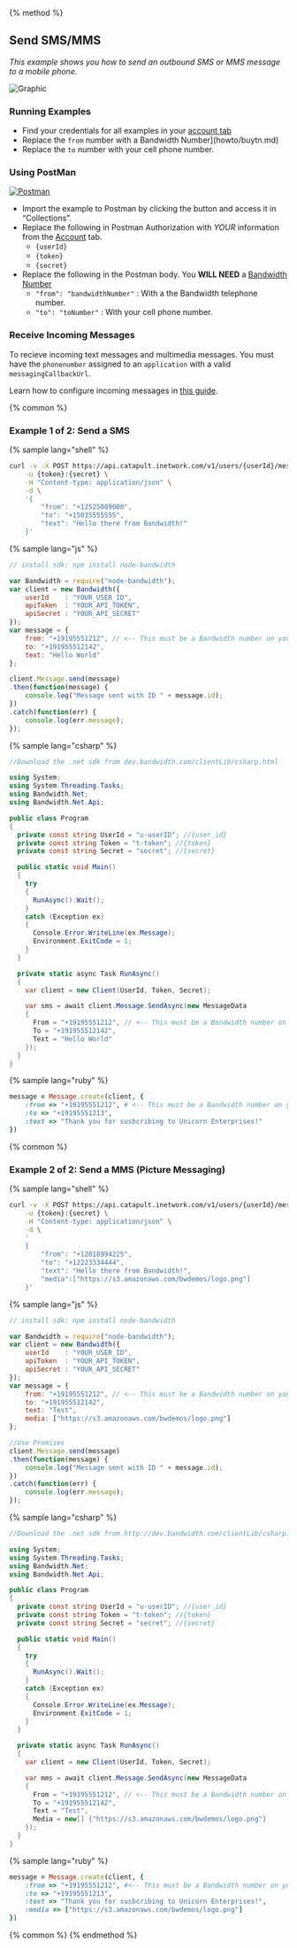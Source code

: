 {% method %}

## Send SMS/MMS
*_This example shows you how to send an outbound SMS or MMS message to a mobile phone._*

![Graphic](images/how-to-send-sms.png)

### Running Examples

* Find your credentials for all examples in your [account tab](../security.md)
* Replace the <code class="delete">from</code> number with a Bandwidth Number](howto/buytn.md)
* Replace the <code class="delete">to</code> number with your cell phone number.

### Using PostMan

<a href="https://app.getpostman.com/run-collection/8aec904a67e85cbbede2" class="aimg">![Postman](images/postman.svg)</a>

* Import the example to Postman by clicking the button and access it in “Collections”.
* Replace the following in Postman Authorization with _YOUR_  information from the [Account](../security.md) tab.
    * `{userId}`
    * `{token}`
    * `{secret}`
* Replace the following in the Postman body. You **WILL NEED** a [Bandwidth Number](buytn.md)
    * `"from": "bandwidthNumber"` : With a the Bandwidth telephone number.
    * `"to": "toNumber"` : With your cell phone number.

### Receive Incoming Messages

To recieve incoming text messages and multimedia messages. You must have the `phonenumber` assigned to an `application` with a valid `messagingCallbackUrl`.

Learn how to configure incoming messages in [this guide](incomingCallandMessaging.md).

{% common %}
### Example 1 of 2: Send a SMS

{% sample lang="shell" %}

```bash
curl -v -X POST https://api.catapult.inetwork.com/v1/users/{userId}/messages \
    -u {token}:{secret} \
    -H "Content-type: application/json" \
    -d \
    '{
        "from": "+12525089000",
        "to": "+15035555555",
        "text": "Hello there from Bandwidth!"
    }'
```

{% sample lang="js" %}

```js
// install sdk: npm install node-bandwidth

var Bandwidth = require("node-bandwidth");
var client = new Bandwidth({
    userId    : "YOUR_USER_ID",
    apiToken  : "YOUR_API_TOKEN",
    apiSecret : "YOUR_API_SECRET"
});
var message = {
    from: "+19195551212", // <-- This must be a Bandwidth number on your account
    to: "+191955512142",
    text: "Hello World"
};

client.Message.send(message)
.then(function(message) {
    console.log("Message sent with ID " + message.id);
})
.catch(function(err) {
    console.log(err.message);
});
```

{% sample lang="csharp" %}

```csharp
//Download the .net sdk from dev.bandwidth.com/clientLib/csharp.html

using System;
using System.Threading.Tasks;
using Bandwidth.Net;
using Bandwidth.Net.Api;

public class Program
{
  private const string UserId = "u-userID"; //{user_id}
  private const string Token = "t-token"; //{token}
  private const string Secret = "secret"; //{secret}

  public static void Main()
  {
    try
    {
      RunAsync().Wait();
    }
    catch (Exception ex)
    {
      Console.Error.WriteLine(ex.Message);
      Environment.ExitCode = 1;
    }
  }

  private static async Task RunAsync()
  {
    var client = new Client(UserId, Token, Secret);

    var sms = await client.Message.SendAsync(new MessageData
    {
      From = "+19195551212", // <-- This must be a Bandwidth number on your account
      To = "+191955512142",
      Text = "Hello World"
    });
  }
}
```


{% sample lang="ruby" %}

```ruby
message = Message.create(client, {
    :from => "+19195551212", # <-- This must be a Bandwidth number on your account
    :to => "+19195551213",
    :text => "Thank you for susbcribing to Unicorn Enterprises!"
})
```

{% common %}

### Example 2 of 2: Send a MMS (Picture Messaging)

{% sample lang="shell" %}

```bash
curl -v -X POST https://api.catapult.inetwork.com/v1/users/{userId}/messages \
    -u {token}:{secret} \
    -H "Content-type: application/json" \
    -d \
    '
    {
        "from": "+12018994225",
        "to": "+12223334444",
        "text": "Hello there from Bandwidth!",
        "media":["https://s3.amazonaws.com/bwdemos/logo.png"]
    }'
```

{% sample lang="js" %}

```js
// install sdk: npm install node-bandwidth

var Bandwidth = require("node-bandwidth");
var client = new Bandwidth({
    userId    : "YOUR_USER_ID",
    apiToken  : "YOUR_API_TOKEN",
    apiSecret : "YOUR_API_SECRET"
});
var message = {
    from: "+19195551212", // <-- This must be a Bandwidth number on your account
    to: "+191955512142",
    text: "Test",
    media: ["https://s3.amazonaws.com/bwdemos/logo.png"]
};

//Use Promises
client.Message.send(message)
.then(function(message) {
    console.log("Message sent with ID " + message.id);
})
.catch(function(err) {
    console.log(err.message);
});
```


{% sample lang="csharp" %}

```csharp
//Download the .net sdk from http://dev.bandwidth.com/clientLib/csharp.html

using System;
using System.Threading.Tasks;
using Bandwidth.Net;
using Bandwidth.Net.Api;

public class Program
{
  private const string UserId = "u-userID"; //{user_id}
  private const string Token = "t-token"; //{token}
  private const string Secret = "secret"; //{secret}

  public static void Main()
  {
    try
    {
      RunAsync().Wait();
    }
    catch (Exception ex)
    {
      Console.Error.WriteLine(ex.Message);
      Environment.ExitCode = 1;
    }
  }

  private static async Task RunAsync()
  {
    var client = new Client(UserId, Token, Secret);

    var mms = await client.Message.SendAsync(new MessageData
    {
      From = "+19195551212", // <-- This must be a Bandwidth number on your account
      To = "+191955512142",
      Text = "Test",
      Media = new[] {"https://s3.amazonaws.com/bwdemos/logo.png"}
    });
  }
}
```

{% sample lang="ruby" %}

```ruby
message = Message.create(client, {
    :from => "+19195551212", #<-- This must be a Bandwidth number on your account
    :to => "+19195551213",
    :text => "Thank you for susbcribing to Unicorn Enterprises!",
    :media => ["https://s3.amazonaws.com/bwdemos/logo.png"]
})
```

{% common %}
{% endmethod %}